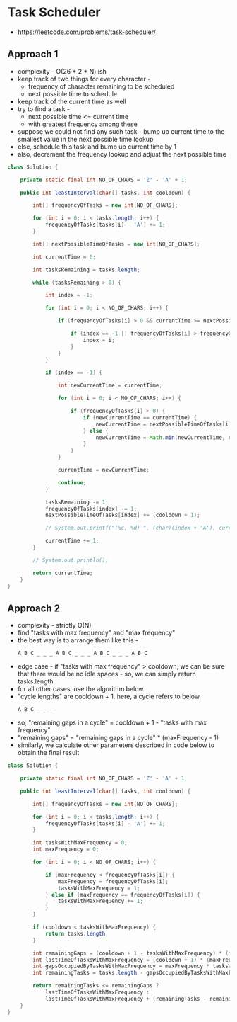 # Task Scheduler

- https://leetcode.com/problems/task-scheduler/

## Approach 1

- complexity - O(26 * 2 * N) ish
- keep track of two things for every character - 
  - frequency of character remaining to be scheduled
  - next possible time to schedule
- keep track of the current time as well
- try to find a task - 
  - next possible time <= current time
  - with greatest frequency among these
- suppose we could not find any such task - bump up current time to the smallest value in the next possible time lookup
- else, schedule this task and bump up current time by 1
- also, decrement the frequency lookup and adjust the next possible time

```java
class Solution {

    private static final int NO_OF_CHARS = 'Z' - 'A' + 1;

    public int leastInterval(char[] tasks, int cooldown) {

        int[] frequencyOfTasks = new int[NO_OF_CHARS];

        for (int i = 0; i < tasks.length; i++) {
            frequencyOfTasks[tasks[i] - 'A'] += 1;
        }

        int[] nextPossibleTimeOfTasks = new int[NO_OF_CHARS];

        int currentTime = 0;

        int tasksRemaining = tasks.length;

        while (tasksRemaining > 0) {

            int index = -1;

            for (int i = 0; i < NO_OF_CHARS; i++) {

                if (frequencyOfTasks[i] > 0 && currentTime >= nextPossibleTimeOfTasks[i]) {

                    if (index == -1 || frequencyOfTasks[i] > frequencyOfTasks[index]) {
                        index = i;
                    }
                }
            }

            if (index == -1) {

                int newCurrentTime = currentTime;

                for (int i = 0; i < NO_OF_CHARS; i++) {

                    if (frequencyOfTasks[i] > 0) {
                        if (newCurrentTime == currentTime) {
                            newCurrentTime = nextPossibleTimeOfTasks[i];
                        } else {
                            newCurrentTime = Math.min(newCurrentTime, nextPossibleTimeOfTasks[i]);
                        }
                    }
                }

                currentTime = newCurrentTime;

                continue;
            }

            tasksRemaining -= 1;
            frequencyOfTasks[index] -= 1;
            nextPossibleTimeOfTasks[index] += (cooldown + 1);

            // System.out.printf("(%c, %d) ", (char)(index + 'A'), currentTime);

            currentTime += 1;
        }

        // System.out.println();

        return currentTime;
    }
}
```

## Approach 2

- complexity - strictly O(N)
- find "tasks with max frequency" and "max frequency"
- the best way is to arrange them like this -
  ```
  A B C _ _ _ A B C _ _ _ A B C _ _ _ A B C
  ```
- edge case - if "tasks with max frequency" > cooldown, we can be sure that there would be no idle spaces - so, we can simply return tasks.length
- for all other cases, use the algorithm below
- "cycle lengths" are cooldown + 1. here, a cycle refers to below
  ```
  A B C _ _ _
  ```
- so, "remaining gaps in a cycle" = cooldown + 1 - "tasks with max frequency"
- "remaining gaps" = "remaining gaps in a cycle" * (maxFrequency - 1)
- similarly, we calculate other parameters described in code below to obtain the final result

```java
class Solution {

    private static final int NO_OF_CHARS = 'Z' - 'A' + 1;

    public int leastInterval(char[] tasks, int cooldown) {

        int[] frequencyOfTasks = new int[NO_OF_CHARS];

        for (int i = 0; i < tasks.length; i++) {
            frequencyOfTasks[tasks[i] - 'A'] += 1;
        }

        int tasksWithMaxFrequency = 0;
        int maxFrequency = 0;

        for (int i = 0; i < NO_OF_CHARS; i++) {

            if (maxFrequency < frequencyOfTasks[i]) {
                maxFrequency = frequencyOfTasks[i];
                tasksWithMaxFrequency = 1;
            } else if (maxFrequency == frequencyOfTasks[i]) {
                tasksWithMaxFrequency += 1;
            }
        }

        if (cooldown < tasksWithMaxFrequency) {
            return tasks.length;
        }

        int remainingGaps = (cooldown + 1 - tasksWithMaxFrequency) * (maxFrequency - 1);
        int lastTimeOfTasksWithMaxFrequency = (cooldown + 1) * (maxFrequency - 1) + (tasksWithMaxFrequency - 1) + 1;
        int gapsOccupiedByTasksWithMaxFrequency = maxFrequency * tasksWithMaxFrequency;
        int remainingTasks = tasks.length - gapsOccupiedByTasksWithMaxFrequency;

        return remainingTasks <= remainingGaps ?
            lastTimeOfTasksWithMaxFrequency :
            lastTimeOfTasksWithMaxFrequency + (remainingTasks - remainingGaps);
    }
}
```
